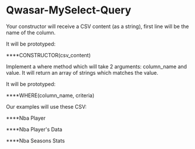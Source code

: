 # Qwasar-MySelect-Query

Your constructor will receive a CSV content (as a string), first line will be the name of the column.

It will be prototyped:


****CONSTRUCTOR(csv_content)


Implement a where method which will take 2 arguments: column_name and value. It will return an array of strings which matches the value.


It will be prototyped:

****WHERE(column_name, criteria)


Our examples will use these CSV:

****Nba Player

****Nba Player's Data

****Nba Seasons Stats

